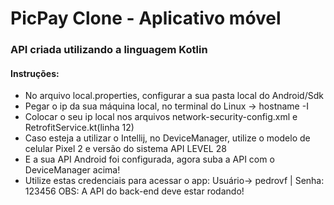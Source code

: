 # PicPay Clone - Aplicativo móvel
### API criada utilizando a linguagem Kotlin

#### Instruções:

- No arquivo local.properties, configurar a sua pasta local do Android/Sdk
- Pegar o ip da sua máquina local, no terminal do Linux -> hostname -I
- Colocar o seu ip local nos arquivos network-security-config.xml e RetrofitService.kt(linha 12)
- Caso esteja a utilizar o Intellij, no DeviceManager, utilize o modelo de celular Pixel 2 e versão do sistema API LEVEL 28
- E a sua API Android foi configurada, agora suba a API com o DeviceManager acima!
- Utilize estas credenciais para acessar o app: Usuário-> pedrovf | Senha: 123456
OBS: A API do back-end deve estar rodando!